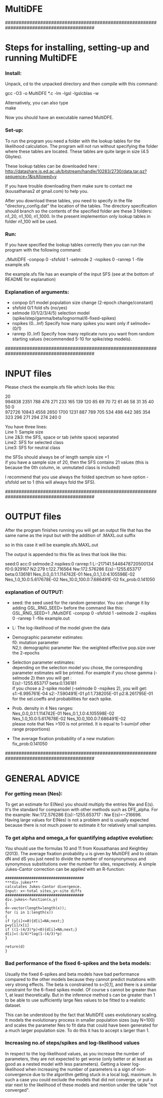 # MultiDFE

#########################################################################################   
# Steps for installing, setting-up and running MultiDFE

### Install:
Unpack, cd to the unpacked directory and then compile with this command:

gcc -O3 -o MultiDFE *.c  -lm -lgsl -lgslcblas -w

Alternatively, you can also type  
make

Now you should have an executable named MultiDFE.
### Set-up:
To run the program you need a folder with the lookup tables for the likelihood calculation. The program will not run without specifying the folder where these tables are located. These tables are quite large in size (4.5 Gbytes). 

These lookup tables can be downloaded here :  http://datashare.is.ed.ac.uk/bitstream/handle/10283/2730/data.tar.gz?sequence=1&isAllowed=y

If you have trouble downloading them make sure to contact me (kousathanas2 *at* gmail.com) to help you.

After you download these tables, you need to specify in the file "directory_config.dat" the location of the tables. The directory specification should branch so the contents of the specified folder are these 3 folders: n1_20, n1_100, n1_1000. In the present implemention only lookup tables in folder n1_100 will be used.

### Run:
If you have specified the lookup tables correctly then you can run the program with the following command:

./MultiDFE -conpop 0 -sfsfold 1 -selmode 2 -nspikes 0 -ranrep 1 -file example.sfs

the example.sfs file has an example of the input SFS (see at the bottom of README for explanation)  

### Explanation of arguments:  
* conpop    0/1    model population size change (2-epoch change/constant)  
* sfsfold   0/1    fold sfs (no/yes)  
* selmode (0/1/2/3/4/5)    selection model (spike/step/gamma/beta/lognormal/6-fixed-spikes)  
* nspikes (0...Inf)    Specify how many spikes you want only if selmode=(0/1)  
* ranrep (0..Inf)    Specify how many replicate runs you want from random starting values (recommended 5-10 for spike/step models).  

#########################################################################################   
# INPUT files

Please check the example.sfs file which looks like this:  

20  
994838 2351 788 478 271 233 165 139 120 85 69 70 72 61 46 58 31 35 40 50 0  
972726 10843 4558 2650 1700 1231 887 789 705 534 498 442 385 354 323 296 271 294 274 240 0 
  
You have three lines:  
Line 1: Sample size  
Line 2&3: the SFS, space or tab (white space) separated  
Line2: SFS for selected class  
Line3: SFS for neutral class  

the SFSs should always be of length sample size +1  
if you have a sample size of 20, then the SFS contains 21 values (this is because the 0th column, ie. unmutated class is included)  

I recommend that you use always the folded spectrum so have option -sfsfold set to 1 (this will always fold the SFS).  

#########################################################################################    
# OUTPUT files  

After the program finishes running you will get an output file that has the same name as the input but with the addition of .MAXL.out suffix  

so in this case it will be example.sfs.MAXL.out  

The output is appended to this file as lines that look like this:  

seed:0  acc:0   selmode:2       nspikes:0       ranrep:1        L:-217141.5448478720500134      f0:0.929167     N2:279  t:122.716564    Nw:172.576286   E(s):-1255.653717       beta:0.136181   Nes_0.0_0.1:1.114742E-01        Nes_0.1_1.0:4.105598E-02        Nes_1.0_10.0:5.617678E-02     Nes_10.0_100.0:7.686491E-02	fix_prob:0.141050  

### explanation of OUTPUT:    
* seed: 
the seed used for the random generator. You can change it by adding GSL_RNG_SEED= before the command like this:  
GSL_RNG_SEED=1 ./MultiDFE -conpop 0 -sfsfold 1 -selmode 2 -nspikes 0 -ranrep 1 -file example.out  

* L: The log-likelihood of the model given the data  

* Demographic parameter estimates:  
f0: mutation parameter  
N2,t: demographic parameter
Nw: the weighted effective pop.size over the 2-epochs  

* Selection parameter estimates:   
depending on the selection model you chose, the corresponding parameter estimates will be printed. For example if you chose gamma (-selmode 2) then you will get :  
E(s):-1255.653717       beta:0.136181  
if you chose a 2-spike model (-selmode 0 -nspikes 2),  you will get:  
s1:-6.995761E-04        s2:-7.590491E-01        p1:1.738205E-01 p2:8.261795E-01  
for the sel.coeffs and probabilities for each spike.  

* Prob. density in 4 Nes ranges:  
Nes_0.0_0.1:1.114742E-01        Nes_0.1_1.0:4.105598E-02        Nes_1.0_10.0:5.617678E-02     Nes_10.0_100.0:7.686491E-02   
please note that Nes >100 is not printed. It is equal to 1-sum(of other range proportions)   

* The average fixation probability of a new mutation:   
fix_prob:0.141050

#########################################################################################  
# GENERAL ADVICE 

### For getting mean (Nes):

To get an estimate for E(Nes) you should multiply the entries Nw and E(s). It's the standard for comparison with other methods such as DFE_alpha. For the example: Nw:172.576286 E(s):-1255.653717 : Nw E(s)=−216696.   
Having large values for E(Nes) is not a problem and is usually expected because there is not much power to estimate it for relatively small samples.

### To get alpha and omega_a for quantifying adaptive evolution:
You should use the formulas 10 and 11 from Kousathanas and Keightley (2013). The average fixation probability $u$ is given by MultiDFE and to obtain dN and dS you just need to divide the number of nonsynonymous and synonymous substitutions over the number for sites, respectively. A simple Jukes-Cantor correction can be applied with an R-function:

```
####################################   
***div.jukes***
calculates Jukes-Cantor divergence.
Input: x<-total sites,y<-site diffs
####################################   
div.jukes<-function(x,y)
{
d<-vector(length=length(x));
for (i in 1:length(x))
{
if (y[i]<=0){d[i]=NA;next;}
p=y[i]/x[i]
if ((1-(4/3)*p)<0){d[i]=NA;next;}
d[i]=(-3/4)*log(1-(4/3)*p)
}

return(d)
}
```

### Bad performance of the fixed 6-spikes and the beta models:
Usually the fixed 6-spikes and beta models have bad performance compared to the other models because they cannot predict mutations with very strong effects. The beta is constrained to s=[0,1], and there is a similar constraint for the 6-fixed spikes model. Of course s cannot be greater than 1, at least theoretically. But in the inference method s can be greater than 1 to be able to use sufficiently large Nes values to be fitted to a realistic dataset.

This can be understood by the fact that MultiDFE uses evolutionary scaling. It models the evolutionary process in smaller population sizes (say N=100) and scales the parameter Nes to fit data that could have been generated for a much larger population size. To do this it has to accept s larger than 1.

### Increasing no.of steps/spikes and log-likelihood values
In respect to the log-likelihood values, as you increase the number of parameters, they are not expected to get worse (only better or at least as good as a nested model with less parameters). Getting a lower log-likelihood when increasing the number of parameters is a sign of non-convergence due to the algorithm getting stuck in a local logL maximum. In such a case you could exclude the models that did not converge, or put a star next to the likelihood of these models and mention under the table "not converged".